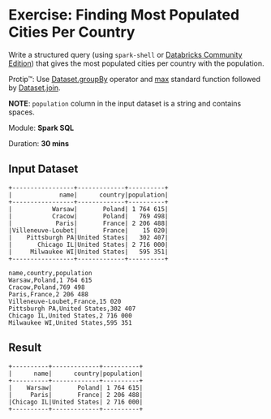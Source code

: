 # Exercise: Finding Most Populated Cities Per Country

Write a structured query (using `spark-shell` or [Databricks Community Edition](https://community.cloud.databricks.com)) that gives the most populated cities per country with the population.

Protip™: Use [Dataset.groupBy](http://spark.apache.org/docs/latest/api/scala/index.html#org.apache.spark.sql.Dataset) operator and [max](http://spark.apache.org/docs/latest/api/scala/index.html#org.apache.spark.sql.functions$) standard function followed by [Dataset.join](http://spark.apache.org/docs/latest/api/scala/index.html#org.apache.spark.sql.Dataset).

**NOTE**: `population` column in the input dataset is a string and contains spaces.

Module: **Spark SQL**

Duration: **30 mins**

## Input Dataset

```text
+-----------------+-------------+----------+
|             name|      country|population|
+-----------------+-------------+----------+
|           Warsaw|       Poland| 1 764 615|
|           Cracow|       Poland|   769 498|
|            Paris|       France| 2 206 488|
|Villeneuve-Loubet|       France|    15 020|
|    Pittsburgh PA|United States|   302 407|
|       Chicago IL|United States| 2 716 000|
|     Milwaukee WI|United States|   595 351|
+-----------------+-------------+----------+
```

```text
name,country,population
Warsaw,Poland,1 764 615
Cracow,Poland,769 498
Paris,France,2 206 488
Villeneuve-Loubet,France,15 020
Pittsburgh PA,United States,302 407
Chicago IL,United States,2 716 000
Milwaukee WI,United States,595 351
```

## Result

```text
+----------+-------------+----------+
|      name|      country|population|
+----------+-------------+----------+
|    Warsaw|       Poland| 1 764 615|
|     Paris|       France| 2 206 488|
|Chicago IL|United States| 2 716 000|
+----------+-------------+----------+
```

<!--
## Solution

```text
val cities = spark.read.option("header", true).csv("cities.csv")
val cities_with_pop_long = cities
  .withColumn("pop", translate('population, " ", "") cast "long")
val biggestCitiesPerCountry = cities_with_pop_long
  .groupBy('country)
  .agg(max('pop) as "max_population")
val solution = biggestCitiesPerCountry
  .join(cities_with_pop_long, "country")
  .where('max_population === 'pop)
  .select('name, 'country, 'population)
```
-->
